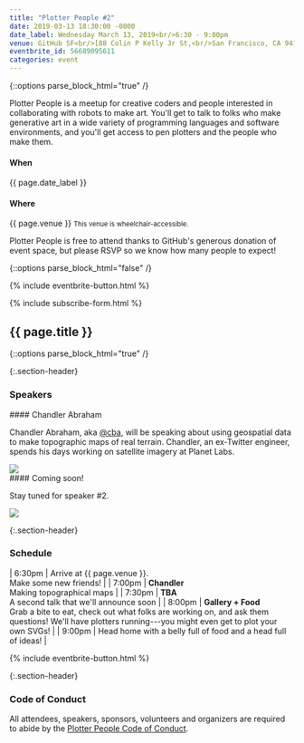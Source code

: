 ```yaml
---
title: "Plotter People #2"
date: 2019-03-13 18:30:00 -0800
date_label: Wednesday March 13, 2019<br/>6:30 - 9:00pm
venue: GitHub SF<br/>[88 Colin P Kelly Jr St,<br/>San Francisco, CA 94107](https://goo.gl/maps/fY73YaqfztR2)
eventbrite_id: 56689095611
categories: event
---
```


{::options parse_block_html="true" /}

Plotter People is a meetup for creative coders and people interested in
collaborating with robots to make art. You'll get to talk to folks who make
generative art in a wide variety of programming languages and software
environments, and you'll get access to pen plotters and the people who make
them.

<div class="when-and-where">
<div class="when">
<h4>When</h4>
{{ page.date_label }}
</div>
<div class="where">
<h4>Where</h4>
{{ page.venue }}
<small>This venue is wheelchair-accessible.</small>
</div>
</div>

Plotter People is free to attend thanks to GitHub's generous donation of event
space, but please RSVP so we know how many people to expect!

{::options parse_block_html="false" /}

{% include eventbrite-button.html %}

{% include subscribe-form.html %}

<div class="squiggly">
	<h2>{{ page.title }}</h2>
</div>

{::options parse_block_html="true" /}

{:.section-header}
### Speakers

<div class="speaker">
<div class="speaker-description">
#### Chandler Abraham

Chandler Abraham, aka [@cba](https://twitter.com/cba), will be speaking about using geospatial data to make topographic maps of real terrain. Chandler, an ex-Twitter engineer, spends his days working on satellite imagery at Planet Labs.

</div>
<img src="{{ site.baseurl }}/assets/img/chandler.jpg" class="speaker-image" />
</div>


<div class="speaker">
<div class="speaker-description">
#### Coming soon!

Stay tuned for speaker #2.

</div>
<img src="{{ site.baseurl }}/assets/img/preview.jpg" class="speaker-image" />
</div>

{:.section-header}
### Schedule

| 6:30pm | Arrive at {{ page.venue }}.<br/>Make some new friends! |
| 7:00pm | **Chandler**<br/>Making topographical maps |
| 7:30pm | **TBA**<br/>A second talk that we'll announce soon |
| 8:00pm | **Gallery + Food**<br/>Grab a bite to eat, check out what folks are working on, and ask them questions! We'll have plotters running---you might even get to plot your own SVGs! |
| 9:00pm | Head home with a belly full of food and a head full of ideas! |

{% include eventbrite-button.html %}

{:.section-header}
### Code of Conduct

All attendees, speakers, sponsors, volunteers and organizers are required to
abide by the [Plotter People Code of Conduct][coc].

[coc]: /conduct.html

<script src="https://www.eventbrite.com/static/widgets/eb_widgets.js"></script>
<script type="text/javascript">
(window.rsvpIds || []).forEach(function (id) {
	window.EBWidgets.createWidget({
		widgetType: 'checkout',
		eventId: '{{ page.eventbrite_id }}',
		modal: true,
		modalTriggerElementId: id,
		onOrderComplete: function() {},
	})
})
</script>
